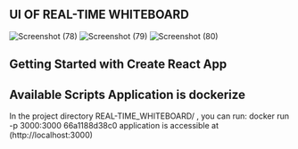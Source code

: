 ## UI OF REAL-TIME WHITEBOARD

![Screenshot (78)](https://github.com/Hassanmufezshaikh/REAL-TIME_WHITEBOARD/assets/132350748/3ed65a1d-427b-4846-bc10-8232cb9ce5ab)
![Screenshot (79)](https://github.com/Hassanmufezshaikh/REAL-TIME_WHITEBOARD/assets/132350748/eb6cd495-4835-4b4f-98b3-be84d55dc108)
![Screenshot (80)](https://github.com/Hassanmufezshaikh/REAL-TIME_WHITEBOARD/assets/132350748/d80d9d6d-cdb1-4dad-b563-8ad45dd0e826)


## Getting Started with Create React App

## Available Scripts Application is dockerize

In the project directory REAL-TIME_WHITEBOARD/ , you can run: docker run -p 3000:3000 66a1188d38c0
application is accessible at (http://localhost:3000)



